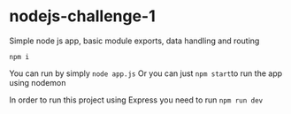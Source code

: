 # nodejs-challenge-1
Simple node js app, basic module exports, data handling and routing

```npm i```

You can run by simply ```node app.js``` 
Or you can just ```npm start```to run the app using nodemon

In order to run this project using Express you need to run ```npm run dev```
